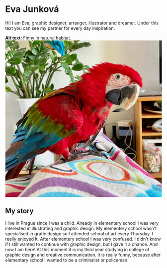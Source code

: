 # Eva Junková

Hi! I am Eva, graphic designer, arranger, illustrator and dreamer. Under this text you can see my partner for every day inspiration.

**Alt text:** Finny in natural habitat. 
![image](00-composition/img/finny.jpg)


## My story

I live in Prague since I was a child. Already in elementery school I was very interested in illustrating and graphic design. My elementery school wasn't specialised in grafic design so I attended school of art every Thursday. I really enjoyed it. After elementery school I was very confused. I didn't know if I still wanted to continue with graphic design, but I gave it a chance. And now I am here! At this moment it is my third year studying in college of graphic design and creative communication. It is really funny, because after elementary school I wanted to be a criminalist or policeman. 
